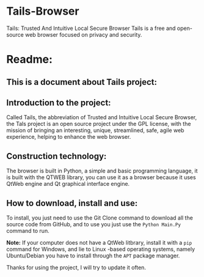 # Tails-Browser
Tails: Trusted And Intuitive Local Secure Browser Tails is a free and open-source web browser focused on privacy and security.

# Readme:
## This is a document about Tails project:
## Introduction to the project:
Called Tails, the abbreviation of Trusted and Intuitive Local Secure Browser, the Tals project is an open source project under the GPL license, with the mission of bringing an interesting, unique, streamlined, safe, agile web experience, helping to enhance the web browser.
## Construction technology:
The browser is built in Python, a simple and basic programming language, it is built with the QTWEB library, you can use it as a browser because it uses QtWeb engine and Qt graphical interface engine.
## How to download, install and use:
To install, you just need to use the Git Clone command to download all the source code from GitHub, and to use you just use the ```Python Main.Py``` command to run.

**Note:** If your computer does not have a QtWeb litbrary, install it with a ```pip``` command for Windows, and lie to Linux -based operating systems, namely Ubuntu/Debian you have to install through the ```APT``` package manager.

Thanks for using the project, I will try to update it often.
